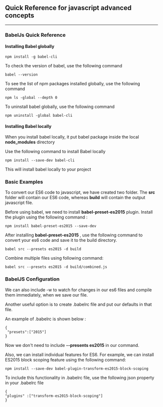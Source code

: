 
## Quick Reference for javascript advanced concepts
***
### BabelJs Quick Reference

#### Installing Babel globally

`npm install -g babel-cli`
 
To check the version of babel, use the following command

`babel --version`

To see the list of npm packages installed globally, use the following command

`npm ls -global --depth 0`

To uninstall babel globally, use the following command

`npm uninstall -global babel-cli`

#### Installing Babel locally
When you install babel locally, it put babel package inside the local __node_modules__ directory

Use the following command to install Babel locally

`npm install --save-dev babel-cli`

This will install babel locally to your project

### Basic Examples

To convert our ES6 code to javascript, we have created two folder. The __src__ folder will contain our ES6 code, whereas __build__ will contain the output javascript file.

Before using babel, we need to install __babel-preset-es2015__ plugin. Install the plugin using the following command :

`npm install babel-preset-es2015 --save-dev`

After installing __babel-preset-es2015__ , use the following command to convert your es6 code and save it to the build directory.

`babel src --presets es2015 -d build`

Combine multiple files using following command:

`babel src --presets es2015 -d build/combined.js`


### BabelJS Configuration

We can also include -w to watch for changes in our es6 files and compile them immediately, when we save our file.

Another useful option is to create .babelrc file and put our defaults in that file.

An example of .babelrc is shown below :

```
{
 "presets":["2015"]
}

```

Now we don't need to include __--presents es2015__ in our command.

Also, we can install individual features for ES6. For example, we can install ES2015 block scoping feature using the following command:

`npm install --save-dev babel-plugin-transform-es2015-block-scoping`

To include this functionality in .babelrc file, use the following json property in your .babelrc file

```
{
"plugins" :["transform-es2015-block-scoping"]
}
```








